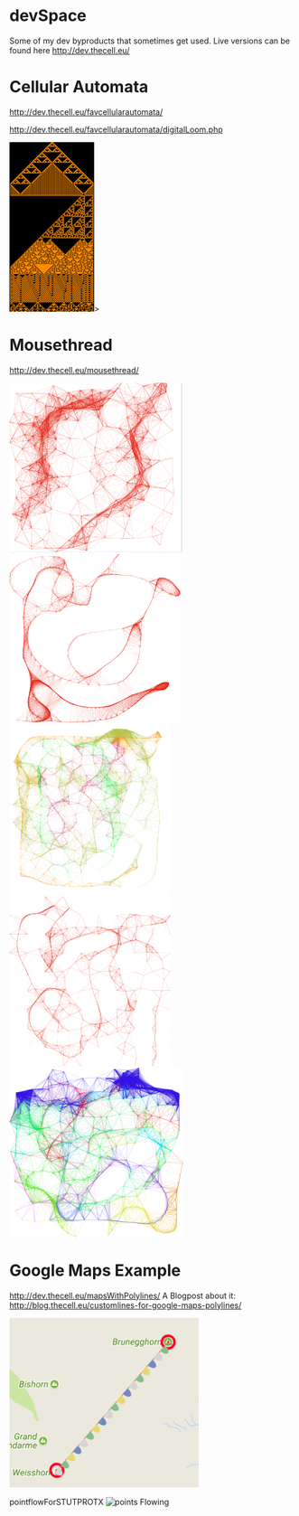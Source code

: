 # devSpace
Some of my dev byproducts that sometimes get used.
Live versions can be found here http://dev.thecell.eu/

# Cellular Automata
http://dev.thecell.eu/favcellularautomata/

http://dev.thecell.eu/favcellularautomata/digitalLoom.php

<img src="https://raw.githubusercontent.com/TheCell/devSpace/master/images/DigitalGewoben.png" height="300" alt="Cellular Automata image" />>

# Mousethread
http://dev.thecell.eu/mousethread/

<img src="https://raw.githubusercontent.com/TheCell/devSpace/master/images/mousethread.PNG" height="300" alt="Mousethread image" />
<img src="https://raw.githubusercontent.com/TheCell/devSpace/master/images/mousethread2.PNG" height="300" alt="Mousethread image 2" />
<img src="https://raw.githubusercontent.com/TheCell/devSpace/master/images/mousethreaded_dev.thecell.eu.png" height="300" alt="Mousethread image 3" />
<img src="https://raw.githubusercontent.com/TheCell/devSpace/master/images/mousethreaded_dev.thecell.eu2.png" height="300" alt="Mousethread image 4" />
<img src="https://raw.githubusercontent.com/TheCell/devSpace/master/images/mousethreaded_dev.thecell.eu3.png" height="300" alt="Mousethread image 5" />

# Google Maps Example
http://dev.thecell.eu/mapsWithPolylines/
A Blogpost about it: http://blog.thecell.eu/customlines-for-google-maps-polylines/

<img src="https://raw.githubusercontent.com/TheCell/devSpace/master/googleMapsExample/images/mapLittle.PNG" height="300" alt="Google Maps With a Polyline" />

pointflowForSTUTPROTX
<img src="https://raw.githubusercontent.com/TheCell/devSpace/master/pointflowForSTUTPROTX/137380416.tga" height="300" alt="points Flowing" />
